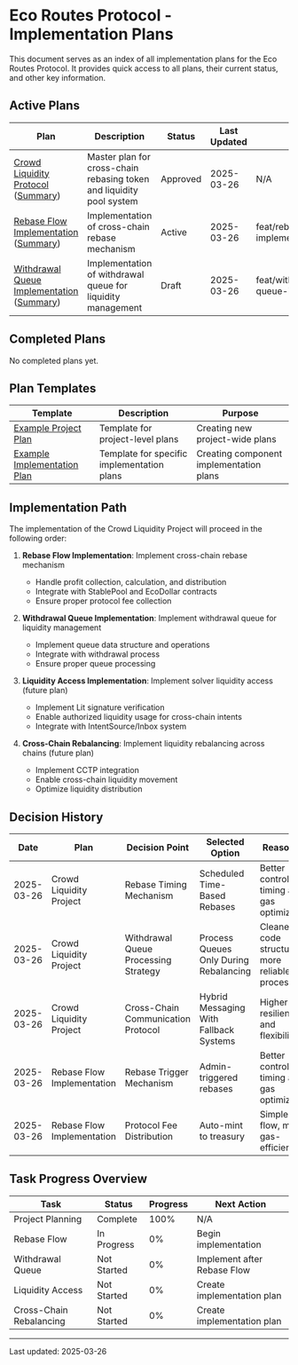 # Eco Routes Protocol - Implementation Plans

This document serves as an index of all implementation plans for the Eco Routes Protocol. It provides quick access to all plans, their current status, and other key information.

## Active Plans

| Plan | Description | Status | Last Updated | Branch |
|------|-------------|--------|-------------|--------|
| [Crowd Liquidity Protocol](./full/crowd-liquidity-project-plan.md) ([Summary](./summaries/crowd-liquidity-project-plan-summary.md)) | Master plan for cross-chain rebasing token and liquidity pool system | Approved | 2025-03-26 | N/A |
| [Rebase Flow Implementation](./full/rebase-flow-implementation-plan.md) ([Summary](./summaries/rebase-flow-implementation-summary.md)) | Implementation of cross-chain rebase mechanism | Active | 2025-03-26 | feat/rebase/rebase-flow-implementation |
| [Withdrawal Queue Implementation](./full/withdrawal-queue-implementation-plan.md) ([Summary](./summaries/withdrawal-queue-implementation-summary.md)) | Implementation of withdrawal queue for liquidity management | Draft | 2025-03-26 | feat/withdrawal/withdrawal-queue-implementation |

## Completed Plans

No completed plans yet.

## Plan Templates

| Template | Description | Purpose |
|----------|-------------|---------|
| [Example Project Plan](./examples/example-project-plan.md) | Template for project-level plans | Creating new project-wide plans |
| [Example Implementation Plan](./examples/example-implementation-plan.md) | Template for specific implementation plans | Creating component implementation plans |

## Implementation Path

The implementation of the Crowd Liquidity Project will proceed in the following order:

1. **Rebase Flow Implementation**: Implement cross-chain rebase mechanism
   - Handle profit collection, calculation, and distribution
   - Integrate with StablePool and EcoDollar contracts
   - Ensure proper protocol fee collection

2. **Withdrawal Queue Implementation**: Implement withdrawal queue for liquidity management
   - Implement queue data structure and operations
   - Integrate with withdrawal process
   - Ensure proper queue processing

3. **Liquidity Access Implementation**: Implement solver liquidity access (future plan)
   - Implement Lit signature verification
   - Enable authorized liquidity usage for cross-chain intents
   - Integrate with IntentSource/Inbox system

4. **Cross-Chain Rebalancing**: Implement liquidity rebalancing across chains (future plan)
   - Implement CCTP integration
   - Enable cross-chain liquidity movement
   - Optimize liquidity distribution

## Decision History

| Date | Plan | Decision Point | Selected Option | Reasoning |
|------|------|----------------|-----------------|-----------|
| 2025-03-26 | Crowd Liquidity Project | Rebase Timing Mechanism | Scheduled Time-Based Rebases | Better control over timing and gas optimization |
| 2025-03-26 | Crowd Liquidity Project | Withdrawal Queue Processing Strategy | Process Queues Only During Rebalancing | Cleaner code structure, more reliable processing |
| 2025-03-26 | Crowd Liquidity Project | Cross-Chain Communication Protocol | Hybrid Messaging With Fallback Systems | Higher resilience and flexibility |
| 2025-03-26 | Rebase Flow Implementation | Rebase Trigger Mechanism | Admin-triggered rebases | Better control over timing and gas optimization |
| 2025-03-26 | Rebase Flow Implementation | Protocol Fee Distribution | Auto-mint to treasury | Simpler flow, more gas-efficient |

## Task Progress Overview

| Task | Status | Progress | Next Action |
|------|--------|----------|-------------|
| Project Planning | Complete | 100% | N/A |
| Rebase Flow | In Progress | 0% | Begin implementation |
| Withdrawal Queue | Not Started | 0% | Implement after Rebase Flow |
| Liquidity Access | Not Started | 0% | Create implementation plan |
| Cross-Chain Rebalancing | Not Started | 0% | Create implementation plan |

---

Last updated: 2025-03-26